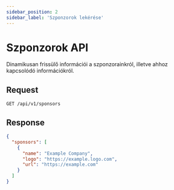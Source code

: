 ```yaml
---
sidebar_position: 2
sidebar_label: 'Szponzorok lekérése'
---
```


# Szponzorok API

Dinamikusan frissülő információi a szponzorainkról, illetve ahhoz kapcsolódó információkról.
## Request
`GET /api/v1/sponsors`

## Response
```json
{
  "sponsors": [
    {
      "name": "Example Company",
      "logo": "https://example.logo.com",
      "url": "https://example.com"
    }
  ]
}
```